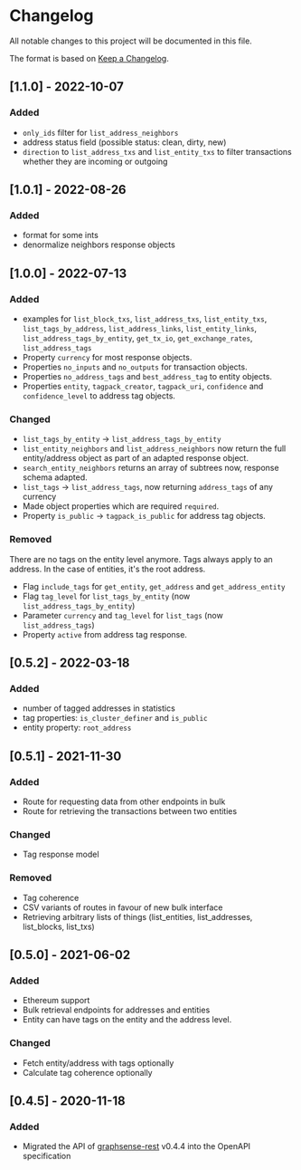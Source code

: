 # Changelog
All notable changes to this project will be documented in this file.

The format is based on [Keep a Changelog](https://keepachangelog.com/en/1.0.0/).

## [1.1.0] - 2022-10-07
### Added
- `only_ids` filter for `list_address_neighbors`
- address status field (possible status: clean, dirty, new)
- `direction` to `list_address_txs` and `list_entity_txs` to filter transactions whether they are incoming or outgoing

## [1.0.1] - 2022-08-26
### Added
- format for some ints
- denormalize neighbors response objects

## [1.0.0] - 2022-07-13
### Added
- examples for `list_block_txs`, `list_address_txs`, `list_entity_txs`, `list_tags_by_address`, `list_address_links`, `list_entity_links`, `list_address_tags_by_entity`, `get_tx_io`, `get_exchange_rates`, `list_address_tags`
- Property `currency` for most response objects.
- Properties `no_inputs` and `no_outputs` for transaction objects.
- Properties `no_address_tags` and `best_address_tag` to entity objects.
- Properties `entity`, `tagpack_creator`, `tagpack_uri`, `confidence` and `confidence_level` to address tag objects.
### Changed
- `list_tags_by_entity` -> `list_address_tags_by_entity`
- `list_entity_neighbors` and `list_address_neighbors` now return the full entity/address object as part of an adapted response object.
- `search_entity_neighbors` returns an array of subtrees now, response schema adapted.
- `list_tags` -> `list_address_tags`, now returning `address_tags` of any currency
- Made object properties which are required `required`.
- Property `is_public` -> `tagpack_is_public` for address tag objects.
### Removed
There are no tags on the entity level anymore. Tags always apply to an address. In the case of entities, it's the root address.
- Flag `include_tags` for `get_entity`, `get_address` and `get_address_entity`
- Flag `tag_level` for `list_tags_by_entity` (now `list_address_tags_by_entity`)
- Parameter `currency` and `tag_level` for `list_tags` (now `list_address_tags`)
- Property `active` from address tag response.

## [0.5.2] - 2022-03-18
### Added
- number of tagged addresses in statistics
- tag properties: `is_cluster_definer` and `is_public`
- entity property: `root_address`

## [0.5.1] - 2021-11-30
### Added
- Route for requesting data from other endpoints in bulk
- Route for retrieving the transactions between two entities
### Changed
- Tag response model
### Removed
- Tag coherence
- CSV variants of routes in favour of new bulk interface
- Retrieving arbitrary lists of things (list_entities, list_addresses, list_blocks, list_txs)

## [0.5.0] - 2021-06-02
### Added
- Ethereum support
- Bulk retrieval endpoints for addresses and entities
- Entity can have tags on the entity and the address level. 
### Changed
- Fetch entity/address with tags optionally
- Calculate tag coherence optionally

## [0.4.5] - 2020-11-18
### Added
- Migrated the API of [graphsense-rest](https://github.com/graphsense/graphsense-rest) v0.4.4 into the OpenAPI specification
